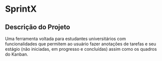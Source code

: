 # SprintX

## Descrição do Projeto

Uma ferramenta voltada para estudantes universitários com funcionalidades
que permitem ao usuário fazer anotações de tarefas e seu estágio (não iniciadas,
em progresso e concluídas) assim como os quadros do Kanban.

